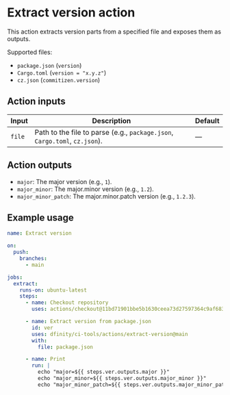# Extract version action

This action extracts version parts from a specified file and exposes them as outputs.

Supported files:
- `package.json` (`version`)
- `Cargo.toml` (`version = "x.y.z"`)
- `cz.json` (`commitizen.version`)

## Action inputs

| Input | Description | Default |
| ----- | ----------- | ------- |
| `file` | Path to the file to parse (e.g., `package.json`, `Cargo.toml`, `cz.json`). | — |

## Action outputs

- `major`: The major version (e.g., `1`).
- `major_minor`: The major.minor version (e.g., `1.2`).
- `major_minor_patch`: The major.minor.patch version (e.g., `1.2.3`).

## Example usage

```yaml
name: Extract version

on:
  push:
    branches:
      - main

jobs:
  extract:
    runs-on: ubuntu-latest
    steps:
      - name: Checkout repository
        uses: actions/checkout@11bd71901bbe5b1630ceea73d27597364c9af683 # v4.2.2

      - name: Extract version from package.json
        id: ver
        uses: dfinity/ci-tools/actions/extract-version@main
        with:
          file: package.json

      - name: Print
        run: |
          echo "major=${{ steps.ver.outputs.major }}"
          echo "major_minor=${{ steps.ver.outputs.major_minor }}"
          echo "major_minor_patch=${{ steps.ver.outputs.major_minor_patch }}"
```
